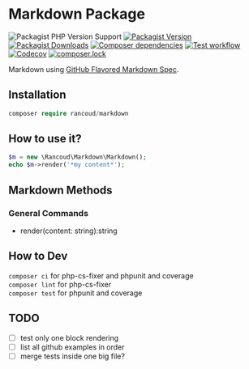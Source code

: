 # Markdown Package

![Packagist PHP Version Support](https://img.shields.io/packagist/php-v/rancoud/markdown)
[![Packagist Version](https://img.shields.io/packagist/v/rancoud/markdown)](https://packagist.org/packages/rancoud/markdown)
[![Packagist Downloads](https://img.shields.io/packagist/dt/rancoud/markdown)](https://packagist.org/packages/rancoud/markdown)
[![Composer dependencies](https://img.shields.io/badge/dependencies-0-brightgreen)](https://github.com/rancoud/markdown/blob/master/composer.json)
[![Test workflow](https://img.shields.io/github/workflow/status/rancoud/markdown/test?label=test&logo=github)](https://github.com/rancoud/markdown/actions?workflow=test)
[![Codecov](https://img.shields.io/codecov/c/github/rancoud/markdown?logo=codecov)](https://codecov.io/gh/rancoud/markdown)
[![composer.lock](https://poser.pugx.org/rancoud/markdown/composerlock)](https://packagist.org/packages/rancoud/markdown)

Markdown using [GitHub Flavored Markdown Spec](https://github.github.com/gfm/#what-is-github-flavored-markdown-).  

## Installation
```php
composer require rancoud/markdown
```

## How to use it?
```php
$m = new \Rancoud\Markdown\Markdown();
echo $m->render('*my content*');
```

## Markdown Methods
### General Commands  
* render(content: string):string

## How to Dev
`composer ci` for php-cs-fixer and phpunit and coverage  
`composer lint` for php-cs-fixer  
`composer test` for phpunit and coverage

## TODO
- [ ] test only one block rendering
- [ ] list all github examples in order
- [ ] merge tests inside one big file?